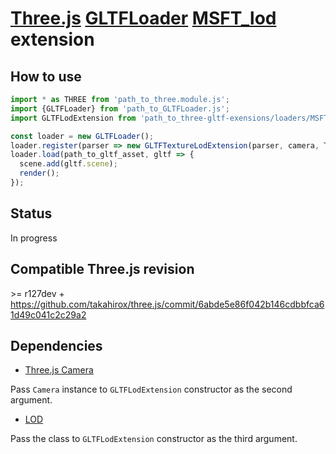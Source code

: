 # [Three.js](https://threejs.org) [GLTFLoader](https://threejs.org/docs/#examples/en/loaders/GLTFLoader) [MSFT_lod](https://github.com/KhronosGroup/glTF/tree/master/extensions/2.0/Vendor/MSFT_lod) extension

## How to use

```javascript
import * as THREE from 'path_to_three.module.js';
import {GLTFLoader} from 'path_to_GLTFLoader.js';
import GLTFLodExtension from 'path_to_three-gltf-exensions/loaders/MSFT_lod/MSFT_lod.js';

const loader = new GLTFLoader();
loader.register(parser => new GLTFTextureLodExtension(parser, camera, THREE));
loader.load(path_to_gltf_asset, gltf => {
  scene.add(gltf.scene);
  render();
});
```

## Status

In progress

## Compatible Three.js revision

&gt;= r127dev + https://github.com/takahirox/three.js/commit/6abde5e86f042b146cdbbfca61d49c041c2c29a2

## Dependencies

- [Three.js Camera](https://threejs.org/docs/#api/en/cameras/Camera)

Pass `Camera` instance to `GLTFLodExtension` constructor as the second argument.

- [LOD](https://threejs.org/docs/#api/en/objects/LOD)

Pass the class to `GLTFLodExtension` constructor as the third argument.
